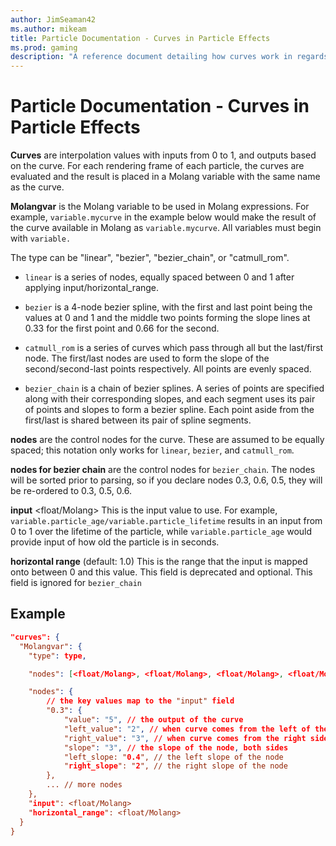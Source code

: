 ```yaml
---
author: JimSeaman42
ms.author: mikeam
title: Particle Documentation - Curves in Particle Effects
ms.prod: gaming
description: "A reference document detailing how curves work in regards to particle effects"
---
```


# Particle Documentation - Curves in Particle Effects

**Curves** are interpolation values with inputs from 0 to 1, and outputs based on the curve. For each rendering frame of each particle, the curves are evaluated and the result is placed in a Molang variable with the same name as the curve.

**Molangvar** is the Molang variable to be used in Molang expressions. For example, `variable.mycurve` in the example below would make the result of the curve available in Molang as `variable.mycurve`.  All variables must begin with `variable.`

The type can be "linear", "bezier", "bezier_chain", or "catmull_rom".

- `linear` is a series of nodes, equally spaced between 0 and 1 after applying input/horizontal_range.

- `bezier` is a 4-node bezier spline, with the first and last point being the values at 0 and 1 and the middle two points forming the slope lines at 0.33 for the first point and 0.66 for the second.

- `catmull_rom` is a series of curves which pass through all but the last/first node. The first/last nodes are used to form the slope of the second/second-last points respectively. All points are evenly spaced.

- `bezier_chain` is a chain of bezier splines. A series of points are specified along with their corresponding slopes, and each segment uses its pair of points and slopes to form a bezier spline.  Each point aside from the first/last is shared between its pair of spline segments.

**nodes** are the control nodes for the curve. These are assumed to be equally spaced; this notation only works for `linear`, `bezier`, and `catmull_rom`.

**nodes for bezier chain** are the control nodes for `bezier_chain`. The nodes will be sorted prior to parsing, so if you declare nodes 0.3, 0.6, 0.5, they will be re-ordered to 0.3, 0.5, 0.6.

 **input** <float/Molang> This is the input value to use. For example, `variable.particle_age/variable.particle_lifetime` results in an input from 0 to 1 over the lifetime of the particle, while `variable.particle_age` would provide input of how old the particle is in seconds.

**horizontal range**  (default: 1.0) This is the range that the input is mapped onto between 0 and this value. This field is deprecated and optional. This field is ignored for `bezier_chain`

## Example

```json
"curves": {
  "Molangvar": {
    "type": type,

    "nodes": [<float/Molang>, <float/Molang>, <float/Molang>, <float/Molang>],

    "nodes": {
        // the key values map to the "input" field
        "0.3": {
            "value": "5", // the output of the curve
            "left_value": "2", // when curve comes from the left of the node, what point does it use?
            "right_value": "3", // when curve comes from the right side of the node, what point does it use?
            "slope": "3", // the slope of the node, both sides
            "left_slope: "0.4", // the left slope of the node
            "right_slope": "2", // the right slope of the node
        },
        ... // more nodes
    },
    "input": <float/Molang>
    "horizontal_range": <float/Molang>
  }
}
```

